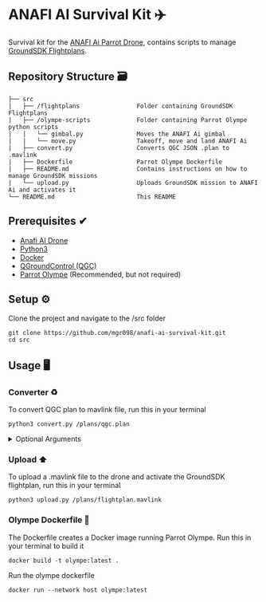 # ANAFI AI Survival Kit ✈️

Survival kit for the [ANAFI Ai Parrot Drone](https://www.parrot.com/en/drones/anafi-ai), contains scripts to manage [GroundSDK Flightplans](https://developer.parrot.com/docs/mavlink-flightplan/overview.html).

## Repository Structure 🗃️
```
├── src
|   ├── /flightplans                Folder containing GroundSDK Flightplans
|   ├── /olympe-scripts             Folder containing Parrot Olympe python scripts
|   |   └── gimbal.py               Moves the ANAFI Ai gimbal    
|   |   └── move.py                 Takeoff, move and land ANAFI Ai    
|   ├── convert.py                  Converts QGC JSON .plan to .mavlink
|   ├── Dockerfile                  Parrot Olympe Dockerfile
|   ├── README.md                   Contains instructions on how to manage GroundSDK missions
|   └── upload.py                   Uploads GroundSDK mission to ANAFI Ai and activates it    
└── README.md                       This README
```
## Prerequisites ✔

* [Anafi AI Drone](https://www.parrot.com/en/drones/anafi-ai)
* [Python3](https://www.python.org/downloads)
* [Docker](https://docs.docker.com/get-docker/)  
* [QGroundControl (QGC)]() 
* [Parrot Olympe](https://developer.parrot.com/docs/olympe/installation.html) (Recommended, but not required)

## Setup ⚙️

Clone the project and navigate to the /src folder
```
git clone https://github.com/mgr098/anafi-ai-survival-kit.git
cd src
```

## Usage 🖥

### Converter ♻️

To convert QGC plan to mavlink file, run this in your terminal
```
python3 convert.py /plans/qgc.plan
```

<details>
<summary> Optional Arguments </summary>
<br>

```
python3 convert.py --help
```
Output
```
usage: convert.py [-h] [--out OUT] [--version VERSION]
               [--takeoff TAKEOFF]
               filepath

Convert QGC .plan to .mavlink format

positional arguments:
  filepath           Usage: python3 convert.py </path/to/file/>

optional arguments:
  -h, --help         show this help message and exit
  --out OUT          MAVlink filename
  --version VERSION  MAVlink version
  --takeoff TAKEOFF  Add takeoff at start of mavlink
```
Example usecase of optional arguments

```
python3 convert.py qgc.plan --out output.mavlink --version 120 --takeoff True
```
</details>


### Upload ⬆️

To upload a .mavlink file to the drone and activate the GroundSDK flightplan, run this in your terminal
```
python3 upload.py /plans/flightplan.mavlink
```

### Olympe Dockerfile 🐋

The Dockerfile creates a Docker image running Parrot Olympe. Run this in your terminal to build it
```
docker build -t olympe:latest .
```

Run the olympe dockerfile 

```
docker run --network host olympe:latest
```



